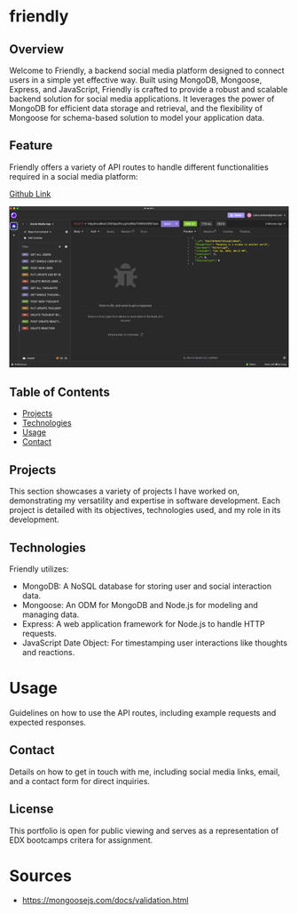 # friendly

## Overview

Welcome to Friendly, a backend social media platform designed to connect users in a simple yet effective way. Built using MongoDB, Mongoose, Express, and JavaScript, Friendly is crafted to provide a robust and scalable backend solution for social media applications. It leverages the power of MongoDB for efficient data storage and retrieval, and the flexibility of Mongoose for schema-based solution to model your application data.

## Feature

Friendly offers a variety of API routes to handle different functionalities required in a social media platform:

[Github Link](https://github.com/AndrewTullos/friendly)

![Image of Insomnia](./public/images/insomnia.png)

## Table of Contents

- [Projects](#projects)
- [Technologies](#technologies)
- [Usage](#usage)
- [Contact](#contact)

## Projects

This section showcases a variety of projects I have worked on, demonstrating my versatility and expertise in software development. Each project is detailed with its objectives, technologies used, and my role in its development.

## Technologies

Friendly utilizes:

- MongoDB: A NoSQL database for storing user and social interaction data.
- Mongoose: An ODM for MongoDB and Node.js for modeling and managing data.
- Express: A web application framework for Node.js to handle HTTP requests.
- JavaScript Date Object: For timestamping user interactions like thoughts and reactions.

# Usage

Guidelines on how to use the API routes, including example requests and expected responses.

## Contact

Details on how to get in touch with me, including social media links, email, and a contact form for direct inquiries.

## License

This portfolio is open for public viewing and serves as a representation of EDX bootcamps critera for assignment.

# Sources

- https://mongoosejs.com/docs/validation.html
